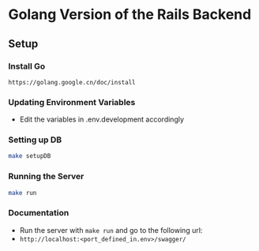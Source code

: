 # Golang Version of the Rails Backend

## Setup

### Install Go

`https://golang.google.cn/doc/install`

### Updating Environment Variables

- Edit the variables in .env.development accordingly

### Setting up DB

```bash
make setupDB
```

### Running the Server

```bash
make run
```

### Documentation

- Run the server with `make run` and go to the following url:
- `http://localhost:<port_defined_in.env>/swagger/`
